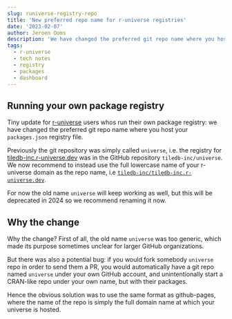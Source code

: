 ```yaml
---
slug: runiverse-registry-repo
title: 'New preferred repo name for r-universe registries'
date: '2023-02-07'
author: Jeroen Ooms
description: 'We have changed the preferred git repo name where you host your `packages.json` registry for r-universe.'
tags:
  - r-universe
  - tech notes
  - registry
  - packages
  - dashboard
---
```


## Running your own package registry

Tiny update for [r-universe](https://r-universe.dev) users whos run their own package registry: we have changed the preferred git repo name where you host your `packages.json` registry file.

Previously the git repository was simply called `universe`, i.e. the registry for [tiledb-inc.r-universe.dev](https://tiledb-inc.r-universe.dev) was in the GitHub repository `tiledb-inc/universe`. We now recommend to instead use the full lowercase name of your r-universe domain as the repo name, i.e [`tiledb-inc/tiledb-inc.r-universe.dev`](https://github.com/tiledb-inc/tiledb-inc.r-universe.dev).

For now the old name `universe` will keep working as well, but this will be deprecated in 2024 so we recommend renaming it now.

## Why the change

Why the change? First of all, the old name `universe` was too generic, which made its purpose sometimes unclear for larger GitHub organizations.

But there was also a potential bug: if you would fork somebody `universe` repo in order to send them a PR, you would automatically have a git repo named `universe` under your own GitHub account, and unintentionally start a CRAN-like repo under your own name, but with their packages.

Hence the obvious solution was to use the same format as github-pages, where the name of the repo is simply the full domain name at which your universe is hosted.
